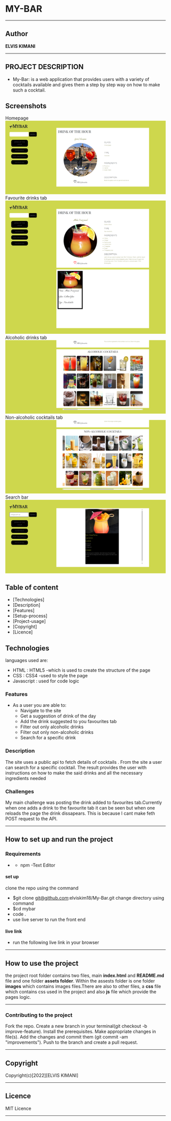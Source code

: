 # MY-BAR


***
## Author 

**ELVIS KIMANI**
***

## PROJECT DESCRIPTION
- My-Bar: is a web application that provides users with a variety of cocktails available and gives them a step by step way on how to make such a cocktail.


## Screenshots
Homepage
![image](/Assets/images/homepage.png)
Favourite drinks tab
![image](/Assets/images/favourite.png)
Alcoholic drinks tab
![image](/Assets/images/alcoholic%20drinks.png)
Non-alcoholic cocktails tab
![image](/Assets/images/nonalcoholic%20drinks.png)
Search bar
![image](/Assets/images/searchbar.png)

## Table of content
- [Technologies]
- [Description]
- [Features]
- [Setup-process]
- [Project-usage]
- [Copyright]
- [Licence]

## Technologies

languages used are: 
- HTML : HTML5 -which is used to create the structure of the page
- CSS : CSS4 -used to style the page
- Javascript : used for code logic

### Features
* As a user you are able to:
    - Navigate to the site
    - Get a suggestion of drink of the day
    - Add the drink suggested to you favourites tab
    - Filter out only alcoholic drinks
    - Filter out only non-alcoholic drinks
    - Search for a specific drink

### Description
The site uses a public api to fetch details of cocktails . From the site a user can search for a specific cocktail. The result provides the user with instructions on how to make the said drinks and all the necessary ingredients needed

### Challenges
My main challenge was posting the drink added to favourites tab.Currently when one adds a drink to the favourite tab it can be seen but when one reloads the page the drink dissapears. This is because I cant make feth POST request to the API. 

*** 
## How to set up and run the project

### Requirements
* 
   - npm
   -Text Editor
   

#### set up
clone the repo using the command
- $git clone git@github.com:elviskim18/My-Bar.git
change directory using command
- $cd mybar
- code .
- use live server to run the front end


#### live link
 - run the following live link in your browser 


***
## How to use the project

the project root folder contains two files, main **index.html** and **README.md** file and one folder **assets folder**. Within the assests folder is one folder **images** which contains images files.There are also to other files, a **css** file which contains css used in the project and also  **js** file which provide the pages logic.
***
### Contributing to the project
Fork the repo. Create a new branch in your terminal(git checkout -b improve-feature). Install the prerequisites. Make appropriate changes in file(s). Add the changes and commit them (git commit -am "improvements"). Push to the branch and create a pull request.

***
## Copyright
 Copyright(c)[2022][ELVIS KIMANI]

***
## Licence

MIT Licence
***
